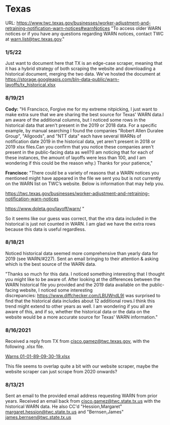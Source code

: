 # Texas

URL: https://www.twc.texas.gov/businesses/worker-adjustment-and-retraining-notification-warn-notices#warnNotices
"To access older WARN notices or if you have any questions regarding WARN notices, contact TWC at warn.list@twc.texas.gov."

### 1/5/22
Just want to document here that TX is an edge-case scraper, meaning that it has a hybrid strategy of both scraping the website and downloading a historical document, merging the two data. We've hosted the document at https://storage.googleapis.com/bln-data-public/warn-layoffs/tx_historical.xlsx

### 8/19/21
**Cody:** "Hi Francisco,
Forgive me for my extreme nitpicking, I just want to make extra sure that we are sharing the best source for Texas' WARN data.I am aware of the additional columns, but I noticed some rows in the historical data that aren't present in the 2019 or 2018 data. For a specific example, by manual searching I found the companies "Robert Allen Duralee Group", "Allgoods", and "NTT data" each have several WARNs of notification date 2019 in the historical data, yet aren't present in 2018 or 2019 xlsx files.Can you confirm that you notice these companies aren't present in the public-facing data as well?(I am noticing that for each of these instances, the amount of layoffs were less than 100, and I am wondering if this could be the reason why.)
Thanks for your patience,"

**Francisco:** "There could be a variety of reasons that a WARN notices you mentioned might have appeared in the file we sent you but is not currently on the WARN list on TWC’s website. Below is information that may help you.

https://twc.texas.gov/businesses/worker-adjustment-and-retraining-notification-warn-notices

https://www.doleta.gov/layoff/warn/
"

So it seems like our guess was correct, that the xtra data included in the historical is just not counted in WARN. I am glad we have the extra rows because this data is useful regardless.


### 8/18/21

Noticed historical data seemed more comprehensive than yearly data for 2019 (see WARN/#227). Sent an email bringing to their attention & asking which is the best source of the WARN data.

"Thanks so much for this data. I noticed something interesting that I thought you might like to be aware of. After looking at the differences between the WARN historical file you provided and the 2019 data available on the public-facing website, I noticed some interesting discrepancies: https://www.diffchecker.com/LBUWndL9I was surprised to find that the historical data includes about 12 additional rows.I think this trend might extend to other years as well. I am wondering if you all are aware of this, and if so, whether the historical data or the data on the website would be a more accurate source for Texas' WARN information."


### 8/16/2021

Received a reply from TX from cisco.gamez@twc.texas.gov, with the following .xlsx file.

[Warns 01-01-89-09-30-19.xlsx](https://github.com/biglocalnews/WARN/files/6994307/Warns.01-01-89-09-30-19.xlsx)

This file seems to overlap quite a bit with our website scraper, maybe the website scraper can just scrape from 2020 onwards?


### 8/13/21

Sent an email to the provided email address requesting WARN from prior years. Received an email back from cisco.gamez@twc.state.tx.us with the historical WARN data. He also CC'd "Hession,Margaret" <margaret.hession@twc.state.tx.us> and
"Bernsen,James" <james.bernsen@twc.state.tx.us>
